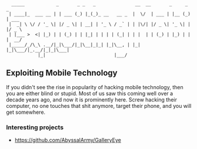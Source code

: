 ```
  _____            _       _ _   _               __  __       _     _ _
 | ____|_  ___ __ | | ___ (_) |_(_)_ __   __ _  |  \/  | ___ | |__ (_) | ___
 |  _| \ \/ / '_ \| |/ _ \| | __| | '_ \ / _` | | |\/| |/ _ \| '_ \| | |/ _ \
 | |___ >  <| |_) | | (_) | | |_| | | | | (_| | | |  | | (_) | |_) | | |  __/
 |_____/_/\_\ .__/|_|\___/|_|\__|_|_| |_|\__, | |_|  |_|\___/|_.__/|_|_|\___|
            |_|                          |___/
```

Exploiting Mobile Technology
----------------------------

If you didn't see the rise in popularity of hacking mobile technology, then you are either blind or stupid.
Most of us saw this coming well over a decade years ago, and now it is prominently here. Screw hacking their 
computer, no one touches that shit anymore, target their phone, and you will get somewhere.

### Interesting projects

- https://github.com/AbyssalArmy/GalleryEye
